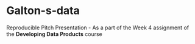 # Galton-s-data
Reproducible Pitch Presentation  -  As a part of the Week 4 assignment of the **Developing Data Products** course

